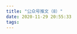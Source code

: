 ```yaml
---
title: "公众号推文（8）"
date: 2020-11-29 20:55:33
tags:
---
```


<head>
    <style>
        .weChatPostMainDiv {
            display: table;
        }
        .weChatPostPictureDiv {
            display: table-cell;
            width: 35%;
        }

        .weChatPostPicture {
            width: 100%;
            border-radius: 10%;
            float: left;
        }

        .weChatPostLinkDiv {
            width: 65%;
            float: inline-start;
            display: table-cell;
            vertical-align: middle;
        }

        .weChatPostLink {
            display: flex;
            align-items: center;
            justify-content: center;
            text-align: justify;
            margin: 0 auto;
            font-size: 24px;
        }

        a:link {
            color: black;
        }

        a:visited {
            color: gray;
        }
    </style>
</head>

<body><div class="weChatPostMainDiv"><div class="weChatPostPictureDiv"><a href="https://mp.weixin.qq.com/s/8lj3ArUVI7UQSKURtxi9qg" target="_blank"><img class="weChatPostPicture" src="https://i.loli.net/2020/11/29/4d5lkitAGTK8U2N.jpg" ></a></div><div class="weChatPostLinkDiv"><div class="weChatPostLink"><a href="https://mp.weixin.qq.com/s/8lj3ArUVI7UQSKURtxi9qg"><b>计04主题团⽇ | 探索抗战精神的历史体现与时代意义</b></a></div></div></div></body>
